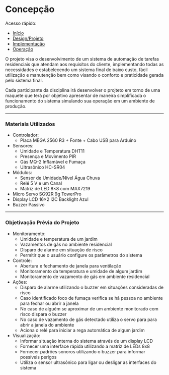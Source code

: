 # Concepção

Acesso rápido:
  - [Início](https://github.com/JoaoMario109/projeto-integrador-2)
  - [Design/Projeto](./design.md)
  - [Implementação](./implement.md)
  - [Operação](./operate.md)

<p>
O projeto visa o desenvolvimento de um sistema de automação de tarefas residenciais que atendam aos requisítos do cliente, implementando todas as necessidades e estabelecendo um sistema final de baixo custo, fácil utilização e manutenção bem como visando o conforto e praticidade gerada pelo sistema final.
</p>
<p>
Cada participante da disciplina irá desenvolver o projteto em torno de uma maquete que terá por objetivo apresentar de maneira simplificada o funcionamento do sistema simulando sua operação em um ambiente de produção.
</p>
<hr>

### Materiais Utilizados
<ul>
  <li>Controlador:
    <ul>
      <li>Placa MEGA 2560 R3 + Fonte + Cabo USB para Arduino</li>
    </ul>
  </li>
  <li>Sensores:
    <ul>
      <li>Umidade e Temperatura DHT11</li>
      <li>Presença e Movimento PIR</li>
      <li>Gás MQ-2 Inflamável e Fumaça</li>
      <li>Ultrasônico HC-SR04</li>
    </ul>
  </li>
  <li>Módulos:
    <ul>
      <li>Sensor de Umidade/Nível Água Chuva</li>
      <li>Relé 5 V e um Canal</li>
      <li>Matriz de LED 8×8 com MAX7219</li>
    </ul>
  </li>
  <li>Micro Servo SG92R 9g TowerPro</li>
  <li>Display LCD 16×2 I2C Backlight Azul</li>
  <li>Buzzer Passivo</li>
</ul>

<hr>

### Objetivação Prévia do Projeto
<ul>
  <li>Monitoramento:
    <ul>
      <li>Umidade e temperatura de um jardim</li>
      <li>Vazamentos de gás no ambiente residencial</li>
      <li>Disparo de alarme em situação de risco</li>
      <li>Permitir que o usuário configure os parâmetros do sistema</li>
    </ul>
  </li>
  <li>Controle:
    <ul>
      <li>Abertura e fechamento de janela para ventilação</li>
      <li>Monitoramento da temperatura e umidade de algum jardim</li>
      <li>Monitoramento de vazamento de gás em ambiente residencial</li>
    </ul>
  </li>
  <li>Ações:
    <ul>
      <li>Disparo de alarme utilizando o buzzer em situações consideradas de risco</li>
      <li>Caso identificado foco de fumaça verifica se há pessoa no ambiente para fechar ou abrir a janela</li>
      <li>No caso de alguém se aproximar de um ambiente monitorado com risco dispara o buzzer</li>
      <li>No caso de vazamento de gás detectado utiliza o servo para para abrir a janela do ambiente</li>
      <li>Aciona o relé para iniciar a rega automática de algum jardim</li>
    </ul>
  </li>
  <li>Visualização:
    <ul>
      <li>Informar situação interna do sistema através de um display LCD</li>
      <li>Fornecer uma interface rápida utilizando a matriz de LEDs 8x8</li>
      <li>Fornecer padrões sonoros utilizando o buzzer para informar possíveis perigos</li>
      <li>Utiliza o sensor ultrasônico para ligar ou desligar as interfaces do sistema</li>
    </ul>
  </li>
</ul>